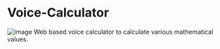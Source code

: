 # Voice-Calculator
![image](https://github.com/programmingninjas/Voice-Calculator/blob/main/static/logo.jpg)
Web based voice calculator to calculate various mathematical values.
